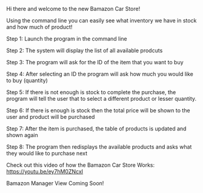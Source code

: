 Hi there and welcome to the new Bamazon Car Store! 

Using the command line you can easily see what inventory we have in stock and how much of product! 

Step 1: Launch the program in the command line 

Step 2: The system will display the list of all available prodcuts 

Step 3: The program will ask for the ID of the item that you want to buy 

Step 4: After selecting an ID the program will ask how much you would like to buy (quantity)

Step 5: If there is not enough is stock to complete the purchase, the program will tell the user that to select a different product or lesser quantity. 

Step 6: If there is enough is stock then the total price will be shown to the user and product will be purchased

Step 7: After the item is purchased, the table of products is updated and shown again 

Step 8: The program then redisplays the available products and asks what they would like to purchase next 

Check out this video of how the Bamazon Car Store Works: https://youtu.be/ey7hM0ZNcxI


Bamazon Manager View Coming Soon! 
